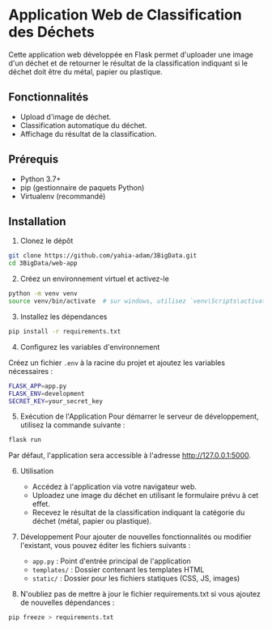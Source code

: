 # Application Web de Classification des Déchets

Cette application web développée en Flask permet d'uploader une image d'un déchet et de retourner le résultat de la classification indiquant si le déchet doit être du métal, papier ou plastique.

## Fonctionnalités

- Upload d'image de déchet.
- Classification automatique du déchet.
- Affichage du résultat de la classification.

## Prérequis

- Python 3.7+
- pip (gestionnaire de paquets Python)
- Virtualenv (recommandé)

## Installation

1. Clonez le dépôt

```bash
git clone https://github.com/yahia-adam/3BigData.git
cd 3BigData/web-app
```

2. Créez un environnement virtuel et activez-le
```bash
python -m venv venv
source venv/bin/activate  # sur windows, utilisez `venv\Scripts\activate`
```

3. Installez les dépendances
```bash
pip install -r requirements.txt
```

4. Configurez les variables d'environnement

Créez un fichier ```.env``` à la racine du projet et ajoutez les variables nécessaires :
```bash
FLASK_APP=app.py
FLASK_ENV=development
SECRET_KEY=your_secret_key
```
5. Exécution de l'Application
Pour démarrer le serveur de développement, utilisez la commande suivante :
```bash 
flask run
```
Par défaut, l'application sera accessible à l'adresse http://127.0.0.1:5000.


6. Utilisation
   - Accédez à l'application via votre navigateur web.
   - Uploadez une image du déchet en utilisant le formulaire prévu à cet effet.
   - Recevez le résultat de la classification indiquant la catégorie du déchet (métal, papier ou plastique).


7. Développement
Pour ajouter de nouvelles fonctionnalités ou modifier l'existant, vous pouvez éditer les fichiers suivants :
   - ```app.py``` : Point d'entrée principal de l'application
   - ```templates/``` : Dossier contenant les templates HTML
   - ```static/``` : Dossier pour les fichiers statiques (CSS, JS, images)


8. N'oubliez pas de mettre à jour le fichier requirements.txt si vous ajoutez de nouvelles dépendances :
```bash
pip freeze > requirements.txt
```